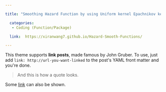 ```yaml
---

title: "Smoothing Hazard Function by using Uniform kernel Epachnikov kernel and Biweight kernel"

  categories:
   - Coding (Function/Package)

  link:  https://xiranwang7.github.io/Hazard-Smooth-Functions/

---
```



This theme supports **link posts**, made famous by John Gruber. To use, just add `link: http://url-you-want-linked` to the post's YAML front matter and you're done.

> And this is how a quote looks.

Some [link](#) can also be shown.
